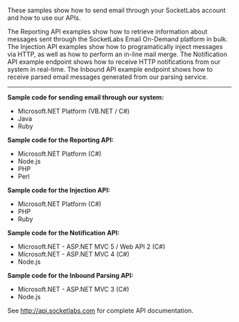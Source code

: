 These samples show how to send email through your SocketLabs account and how to use our APIs.

The Reporting API examples show how to retrieve information about messages sent through the SocketLabs Email On-Demand platform in bulk. The Injection API examples show how to programatically inject messages via HTTP, as well as how to perform an in-line mail merge. The Notification API example endpoint shows how to receive HTTP notifications from our system in real-time. The Inbound API example endpoint shows how to receive parsed email messages generated from our parsing service.

----

**Sample code for sending email through our system:**
- Microsoft.NET Platform (VB.NET / C#)
- Java
- Ruby

**Sample code for the Reporting API:**
- Microsoft.NET Platform (C#)
- Node.js
- PHP
- Perl

**Sample code for the Injection API:**
- Microsoft.NET Platform (C#)
- PHP
- Ruby
 
**Sample code for the Notification API:**
- Microsoft.NET - ASP.NET MVC 5 / Web API 2 (C#)
- Microsoft.NET - ASP.NET MVC 4 (C#)
- Node.js

**Sample code for the Inbound Parsing API:**
- Microsoft.NET - ASP.NET MVC 3 (C#)
- Node.js

See http://api.socketlabs.com for complete API documentation.
